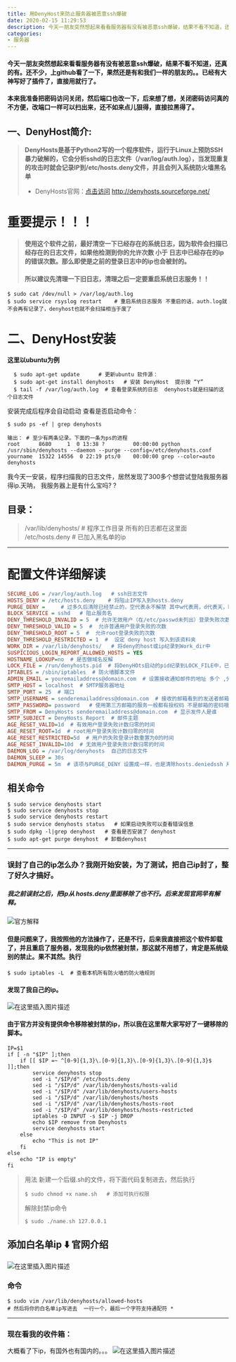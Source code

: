 ```yaml
---
title: 用DenyHost来防止服务器被恶意ssh爆破
date: 2020-02-15 11:29:53
description: 今天一朋友突然想起来看看服务器有没有被恶意ssh爆破，结果不看不知道，还真的有。还不少，上github看了一下，果然还是有和我们一样的朋友的。。已经有大神写好了插件了，直接用就行了。
categories:
- 服务器
---
```


#### **今天一朋友突然想起来看看服务器有没有被恶意ssh爆破，结果不看不知道，还真的有。还不少，上github看了一下，果然还是有和我们一样的朋友的。。已经有大神写好了插件了，直接用就行了。**
#### 本来我准备把密码访问关闭，然后端口也改一下，后来想了想，关闭密码访问真的不方便，改端口一样可以扫出来，还不如来点儿狠得，直接拉黑得了。
##    一、DenyHost简介:

> **DenyHosts是基于Python2写的一个程序软件，运行于Linux上预防SSH暴力破解的，它会分析sshd的日志文件（/var/log/auth.log），当发现重复的攻击时就会记录IP到/etc/hosts.deny文件，并且会列入系统防火墙黑名单**
>
> - DenyHosts官网：[点击访问](http://denyhosts.sourceforge.net/)   http://denyhosts.sourceforge.net/

# 重要提示！！！

> #### 使用这个软件之前，最好清空一下已经存在的系统日志，因为软件会扫描已经存在的日志文件，如果他检测到你的允许次数 小于 日志中已经存在的ip的错误次数。那么即使是之前的登录日志中的ip也会被封的。
> #### 所以建议先清理一下旧日志，清理之后一定要重启系统日志服务！！

```shell
$ sudo cat /dev/null > /var/log/auth.log  
$ sudo service rsyslog restart    # 重启系统日志服务 不重启的话，auth.log就不会再有记录了，denyhost也就不会扫描相当于废了
```

# 二、DenyHost安装
**这里以ubuntu为例**
```shell
  $ sudo apt-get update      # 更新ubuntu 软件源：
  $ sudo apt-get install denyhosts   # 安装 DenyHost  提示按 “Y”
  $ tail -f /var/log/auth.log  # 查看登录系统的日志  denyhosts就是扫描的这个日志文件
```

安装完成后程序会自动启动  查看是否启动命令：

```shell
$ sudo ps -ef | grep denyhosts

输出： # 至少有两条记录。下面的一条为ps的进程
root      8680     1  0 13:38 ?         00:00:00 python /usr/sbin/denyhosts --daemon --purge --config=/etc/denyhosts.conf
yourname  15322 14556  0 22:19 pts/0    00:00:00 grep --color=auto denyhosts

```

我今天一安装，程序扫描我的日志文件，居然发现了300多个想尝试登陆我服务器得ip.天呐，
我服务器上是有什么宝吗? ?
## 目录：

>   /var/lib/denyhosts/        #   程序工作目录 所有的日志都在这里面
>   /etc/hosts.deny   # 已加入黑名单的ip


---
# 配置文件详细解读

```ini
SECURE_LOG = /var/log/auth.log   # ssh日志文件  
HOSTS_DENY = /etc/hosts.deny    # 将阻止IP写入到hosts.deny
PURGE_DENY =     # 过多久后清除已经禁止的，空代表永不解禁 其中w代表周，d代表天，h代表小时，s代表秒，m代表分钟
BLOCK_SERVICE = sshd   # 阻止服务名
DENY_THRESHOLD_INVALID = 5  # 允许无效用户（在/etc/passwd未列出）登录失败次数,允许无效用户登录失败的次数.
DENY_THRESHOLD_VALID = 5  #  允许普通用户登录失败的次数
DENY_THRESHOLD_ROOT = 5  #  允许root登录失败的次数
DENY_THRESHOLD_RESTRICTED = 1  #  设定 deny host 写入到该资料夹
WORK_DIR = /var/lib/denyhosts/   # 将deny的host或ip纪录到Work_dir中
SUSPICIOUS_LOGIN_REPORT_ALLOWED_HOSTS = YES
HOSTNAME_LOOKUP=no  # 是否做域名反解
LOCK_FILE = /run/denyhosts.pid  # 将DenyHOts启动的pid纪录到LOCK_FILE中，已确保服务正确启动，防止同时启动多个服务。
IPTABLES = /sbin/iptables  # 防火墙脚本文件
ADMIN_EMAIL = youremailaddress@domain.com  # 设置接收通知邮件的地址 多个 ,分隔
SMTP_HOST = localhost  # SMTP服务器地址
SMTP_PORT = 25  # 端口
SMTP_USERNAME = senderemailaddress@domain.com  # 接收的邮箱看到的发送者邮箱地址
SMTP_PASSWORD= password   # 使用第三方邮箱的服务一般都有授权码 不是邮箱的密码哦
SMTP_FROM = DenyHosts senderemailaddress@domain.com  # 显示发件人是谁 
SMTP_SUBJECT = DenyHosts Report  # 邮件主题
AGE_RESET_VALID=1d  # 有效用户登录失败计数归零的时间
AGE_RESET_ROOT=1d  # root用户登录失败计数归零的时间
AGE_RESET_RESTRICTED=5d  # 用户的失败登录计数重置为0的时间
AGE_RESET_INVALID=10d  # 无效用户登录失败计数归零的时间
DAEMON_LOG = /var/log/denyhosts  自己的日志文件
DAEMON_SLEEP = 30s
DAEMON_PURGE = 5m  # 该项与PURGE_DENY 设置成一样，也是清除hosts.deniedssh 用户的时间
```

## 相关命令

```shell
$ sudo service denyhosts start  
$ sudo service denyhosts stop
$ sudo service denyhosts restart
$ sudo service denyhosts status   # 如果启动失败可以查看错误信息
$ sudo dpkg -l|grep denyhost   # 查看是否安装了 denyhost
$ sudo apt-get purge denyhost  # 卸载denyhost
```
---
### 误封了自己的ip怎么办？我刚开始安装，为了测试，把自己ip封了，整了好久才搞好。
##### 我之前误封之后，把ip从 hosts.deny里面移除了也不行。后来发现官网早有解释。
![官方解释](https://img-blog.csdnimg.cn/20190828225825997.jpg?x-oss-process=image/watermark,type_ZmFuZ3poZW5naGVpdGk,shadow_10,text_aHR0cHM6Ly9ibG9nLmNzZG4ubmV0L3dlaXhpbl80MzEwMzMwMA==,size_16,color_FFFFFF,t_70)
#### 但是问题来了，我按照他的方法操作了，还是不行，后来我直接把这个软件卸载了，并且重启了服务器，发现我的ip依然被封禁，那这就不用想了，肯定是系统级别的禁止。果不其然。执行 
```shell
$ sudo iptables -L  # 查看本机所有防火墙的防火墙规则
```

#### 发现了我自己的ip。
![在这里插入图片描述](https://img-blog.csdnimg.cn/20190828230254113.jpg?x-oss-process=image/watermark,type_ZmFuZ3poZW5naGVpdGk,shadow_10,text_aHR0cHM6Ly9ibG9nLmNzZG4ubmV0L3dlaXhpbl80MzEwMzMwMA==,size_16,color_FFFFFF,t_70)
#### 由于官方并没有提供命令移除被封禁的ip，所以我在这里帮大家写好了一键移除的脚本。
```# 
IP=$1
if [ -n "$IP" ];then
    if [[ $IP =~ ^[0-9]{1,3}\.[0-9]{1,3}\.[0-9]{1,3}\.[0-9]{1,3}$ ]];then
        service denyhosts stop
        sed -i "/$IP/d" /etc/hosts.deny
        sed -i "/$IP/d" /var/lib/denyhosts/hosts-valid
        sed -i "/$IP/d" /var/lib/denyhosts/users-hosts
        sed -i "/$IP/d" /var/lib/denyhosts/hosts
        sed -i "/$IP/d" /var/lib/denyhosts/hosts-root
        sed -i "/$IP/d" /var/lib/denyhosts/hosts-restricted
        iptables -D INPUT -s $IP -j DROP
        echo $IP remove from Denyhosts
        service denyhosts start
    else
        echo "This is not IP"
    fi
else
    echo "IP is empty"
fi
```

> 用法 新建一个后缀.sh的文件，将下面代码复制进去，然后执行
>
> ```shell
> $ sudo chmod +x name.sh   # 添加可执行权限
> ```
>
> 解除封禁ip命令
>
> ```shell
> $ sudo ./name.sh 127.0.0.1
> ```
## 添加白名单ip ⬇️ 官网介绍
![在这里插入图片描述](https://img-blog.csdnimg.cn/20190828232528869.jpg?x-oss-process=image/watermark,type_ZmFuZ3poZW5naGVpdGk,shadow_10,text_aHR0cHM6Ly9ibG9nLmNzZG4ubmV0L3dlaXhpbl80MzEwMzMwMA==,size_16,color_FFFFFF,t_70)
### 命令

```shell
$ sudo vim /var/lib/denyhosts/allowed-hosts  
# 然后将你的白名单ip写进去  一行一个，最后一个字符支持通配符 *
```

---
### 现在看我的收件箱：
大概看了下ip，有国外也有国内的。。。
![在这里插入图片描述](https://img-blog.csdnimg.cn/20190828230739677.jpg?x-oss-process=image/watermark,type_ZmFuZ3poZW5naGVpdGk,shadow_10,text_aHR0cHM6Ly9ibG9nLmNzZG4ubmV0L3dlaXhpbl80MzEwMzMwMA==,size_16,color_FFFFFF,t_70)